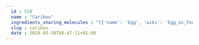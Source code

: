 ```yaml
---
  id : 528
  name : "Caribou"
  ingredients_sharing_molecules : "[{'name': 'Egg', 'wiki': 'Egg_as_food', 'id': 0, 'category': 'Animal Product', 'common_molecules': [247, 1130, 644104, 8094]}, {'name': 'Bread', 'wiki': 'Bread', 'id': 2, 'category': 'Bakery', 'common_molecules': [247, 1130, 644104, 8094]}, {'name': 'Wholewheat Bread', 'wiki': 'Whole_wheat_bread', 'id': 6, 'category': 'Bakery', 'common_molecules': [247, 1130, 644104, 8094]}, {'name': 'Wine', 'wiki': 'Wine', 'id': 32, 'category': 'Beverage Alcoholic', 'common_molecules': [247, 1130, 644104, 8094]}, {'name': 'Barley', 'wiki': 'Barley', 'id': 51, 'category': 'Cereal', 'common_molecules': [247, 1130, 644104, 8094]}]"
  slug : caribou
  date : 2019-03-26T08:47:11+01:00
---
```



